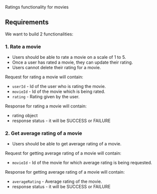 Ratings functionality for movies

## Requirements
We want to build 2 functionalities:

### 1. Rate a movie
- Users should be able to rate a movie on a scale of 1 to 5.
- Once a user has rated a movie, they can update their rating.
- Users cannot delete their rating for a movie.

Request for rating a movie will contain:
* `userId` - Id of the user who is rating the movie.
* `movieId` - Id of the movie which is being rated.
* `rating` - Rating given by the user.

Response for rating a movie will contain:
* rating object
* response status - it will be SUCCESS or FAILURE

### 2. Get average rating of a movie
- Users should be able to get average rating of a movie.

Request for getting average rating of a movie will contain:
* `movieId` - Id of the movie for which average rating is being requested.

Response for getting average rating of a movie will contain:
* `averageRating` - Average rating of the movie.
* response status - it will be SUCCESS or FAILURE
